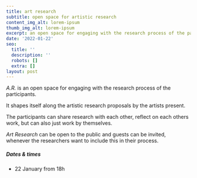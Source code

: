 ```yaml
---
title: art research
subtitle: open space for artistic research
content_img_alt: lorem-ipsum
thumb_img_alt: lorem-ipsum
excerpt: an open space for engaging with the research process of the participants.
date: '2022-01-22'
seo:
  title: ''
  description: ''
  robots: []
  extra: []
layout: post
---
```

*A.R.* is an open space for engaging with the research process of the participants.

It shapes itself along the artistic research proposals by the artists present.

The participants can share research with each other, reflect on each others work, but can also just work by themselves. 

*Art Research* can be open to the public and guests can be invited, whenever the researchers want to include this in their process.



##### Dates & times

*   22 January from 18h
